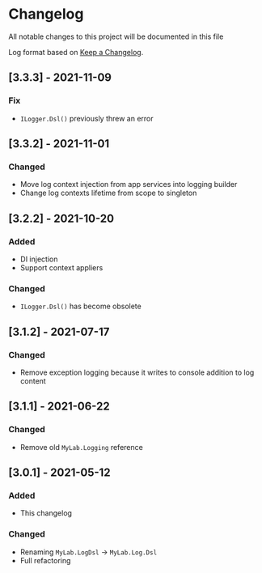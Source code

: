 # Changelog

All notable changes to this project will be documented in this file

Log format based on [Keep a Changelog](https://keepachangelog.com/en/1.0.0/).

## [3.3.3] - 2021-11-09

### Fix

* `ILogger.Dsl()` previously threw an error

## [3.3.2] - 2021-11-01

### Changed

* Move log context injection from app services into logging builder 
* Change log contexts lifetime from scope to singleton

## [3.2.2] - 2021-10-20

### Added

* DI injection
* Support context appliers

### Changed

* `ILogger.Dsl()` has become obsolete

## [3.1.2] - 2021-07-17

### Changed

* Remove exception logging because it writes to console addition to log content

## [3.1.1] - 2021-06-22

### Changed

* Remove old `MyLab.Logging` reference

## [3.0.1] - 2021-05-12

### Added

- This changelog

### Changed

* Renaming `MyLab.LogDsl` -> `MyLab.Log.Dsl`
* Full refactoring
